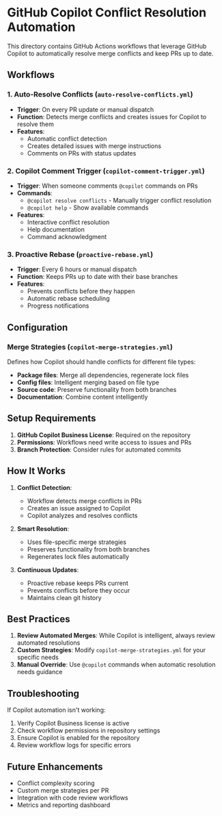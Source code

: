 # GitHub Copilot Conflict Resolution Automation

This directory contains GitHub Actions workflows that leverage GitHub Copilot to automatically resolve merge conflicts and keep PRs up to date.

## Workflows

### 1. Auto-Resolve Conflicts (`auto-resolve-conflicts.yml`)
- **Trigger**: On every PR update or manual dispatch
- **Function**: Detects merge conflicts and creates issues for Copilot to resolve them
- **Features**:
  - Automatic conflict detection
  - Creates detailed issues with merge instructions
  - Comments on PRs with status updates

### 2. Copilot Comment Trigger (`copilot-comment-trigger.yml`)
- **Trigger**: When someone comments `@copilot` commands on PRs
- **Commands**:
  - `@copilot resolve conflicts` - Manually trigger conflict resolution
  - `@copilot help` - Show available commands
- **Features**:
  - Interactive conflict resolution
  - Help documentation
  - Command acknowledgment

### 3. Proactive Rebase (`proactive-rebase.yml`)
- **Trigger**: Every 6 hours or manual dispatch
- **Function**: Keeps PRs up to date with their base branches
- **Features**:
  - Prevents conflicts before they happen
  - Automatic rebase scheduling
  - Progress notifications

## Configuration

### Merge Strategies (`copilot-merge-strategies.yml`)
Defines how Copilot should handle conflicts for different file types:

- **Package files**: Merge all dependencies, regenerate lock files
- **Config files**: Intelligent merging based on file type
- **Source code**: Preserve functionality from both branches
- **Documentation**: Combine content intelligently

## Setup Requirements

1. **GitHub Copilot Business License**: Required on the repository
2. **Permissions**: Workflows need write access to issues and PRs
3. **Branch Protection**: Consider rules for automated commits

## How It Works

1. **Conflict Detection**:
   - Workflow detects merge conflicts in PRs
   - Creates an issue assigned to Copilot
   - Copilot analyzes and resolves conflicts

2. **Smart Resolution**:
   - Uses file-specific merge strategies
   - Preserves functionality from both branches
   - Regenerates lock files automatically

3. **Continuous Updates**:
   - Proactive rebase keeps PRs current
   - Prevents conflicts before they occur
   - Maintains clean git history

## Best Practices

1. **Review Automated Merges**: While Copilot is intelligent, always review automated resolutions
2. **Custom Strategies**: Modify `copilot-merge-strategies.yml` for your specific needs
3. **Manual Override**: Use `@copilot` commands when automatic resolution needs guidance

## Troubleshooting

If Copilot automation isn't working:

1. Verify Copilot Business license is active
2. Check workflow permissions in repository settings
3. Ensure Copilot is enabled for the repository
4. Review workflow logs for specific errors

## Future Enhancements

- Conflict complexity scoring
- Custom merge strategies per PR
- Integration with code review workflows
- Metrics and reporting dashboard
